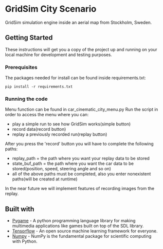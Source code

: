 # GridSim City Scenario

GridSim simulation engine inside an aerial map from Stockholm, Sweden.

## Getting Started

These instructions will get you a copy of the project up and running on your local machine for development and testing purposes. 

### Prerequisites

The packages needed for install can be found inside requirements.txt: 

```
pip install -r requirements.txt
```

### Running the code

Menu function can be found in car_cinematic_city_menu.py
Run the script in order to access the menu where you can:

* play a simple run to see how GridSim works(simple button)
* record data(record button)
* replay a previously recorded run(replay button)

After you press the 'record' button you will have to complete the following paths:

* replay_path = the path where you want your replay data to be stored
* state_buf_path = the path where you want the car data to be stored(position, speed, steering angle and so on)
* all of the above paths must be completed, also you enter nonexistent paths(will be created at runtime)

In the near future we will implement features of recording images from the replay.

## Built with

* [Pygame](https://www.pygame.org/news) - A python programming language library for making multimedia applications like games built on top of the SDL library.
* [Tensorflow](https://www.tensorflow.org/) - An open source machine learning framework for everyone.
* [Numpy](http://www.numpy.org/) - NumPy is the fundamental package for scientific computing with Python.